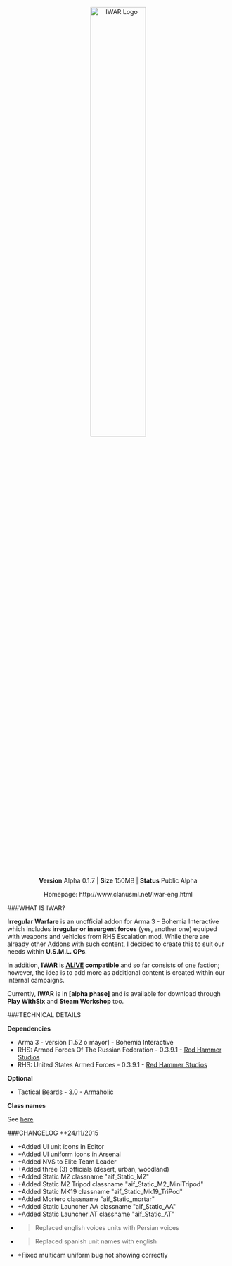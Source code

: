 <p align="center"><img src="http://www.clanusml.net/media/iwar1024x512.jpg" width="50%" alt="IWAR Logo" style="margin-bottom:10px;" </p>

<p align="center"><strong>Version</strong> Alpha 0.1.7 | <strong>Size</strong> 150MB | <strong>Status</strong> Public Alpha 

<p align="center">
    Homepage: http://www.clanusml.net/iwar-eng.html
</p>

###WHAT IS IWAR?

**Irregular Warfare** is an unofficial addon for Arma 3 - Bohemia Interactive which includes **irregular or insurgent forces** (yes, another one) equiped with weapons and vehicles from RHS Escalation mod. While there are already other Addons with such content, I decided to create this to suit our needs within **U.S.M.L. OPs**.

In addition, **IWAR** is **[ALiVE](http://www.alivemod.com) compatible** and so far consists of one faction; however, the idea is to add more as additional content is created within our internal campaigns.


Currently, **IWAR** is in **[alpha phase]** and is available for download through **Play WithSix** and **Steam Workshop** too.


###TECHNICAL DETAILS

**Dependencies**

- Arma 3 - version [1.52 o mayor] - Bohemia Interactive
- RHS: Armed Forces Of The Russian Federation - 0.3.9.1 - [Red Hammer Studios](http://www.rhsmods.org)
- RHS: United States Armed Forces - 0.3.9.1 - [Red Hammer Studios](http://www.rhsmods.org)



**Optional**

- Tactical Beards - 3.0 - [Armaholic](http://www.armaholic.com)

**Class names**

See [here](#)


###CHANGELOG
**24/11/2015
- +Added UI unit icons in Editor
- +Added UI uniform icons in Arsenal
- +Added NVS to Elite Team Leader
- +Added three (3) officials (desert, urban, woodland)
- +Added Static M2 classname "aif_Static_M2"
- +Added Static M2 Tripod classname "aif_Static_M2_MiniTripod"
- +Added Static MK19 classname "aif_Static_Mk19_TriPod"
- +Added Mortero classname "aif_Static_mortar"
- +Added Static Launcher AA classname "aif_Static_AA"
- +Added Static Launcher AT classname "aif_Static_AT"
- >Replaced english voices units with Persian voices
- >Replaced spanish unit names with english
- *Fixed multicam uniform bug not showing correctly
